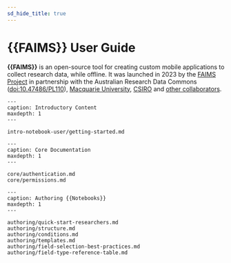 ```yaml
---
sd_hide_title: true
---
```


# {{FAIMS}} User Guide

**{{FAIMS}}** is an open-source tool for creating custom mobile applications to collect research data, while offline. It was launched in 2023 by the [FAIMS Project](https://faims.edu.au/) in partnership with the Australian Research Data Commons ([doi:10.47486/PL110](https://dx.doi.org/10.47486/PL110)), [Macquarie University](https://www.mq.edu.au/), [CSIRO](https://www.csiro.au/) and [other collaborators](https://faims.edu.au/partners/).

```{toctree}
---
caption: Introductory Content
maxdepth: 1
---

intro-notebook-user/getting-started.md

```

```{toctree}
---
caption: Core Documentation
maxdepth: 1
---

core/authentication.md
core/permissions.md

```

```{toctree}
---
caption: Authoring {{Notebooks}}
maxdepth: 1
---

authoring/quick-start-researchers.md
authoring/structure.md
authoring/conditions.md
authoring/templates.md
authoring/field-selection-best-practices.md
authoring/field-type-reference-table.md

```
